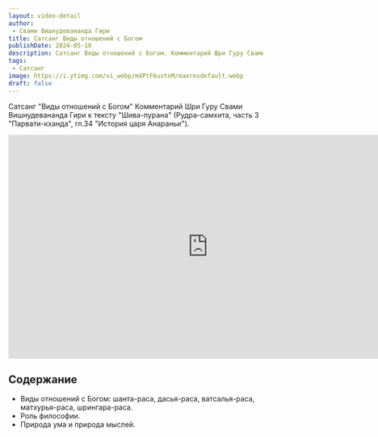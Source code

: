 ```yaml
---
layout: video-detail
author:
 - Свами Вишнудевананда Гири
title: Сатсанг Виды отношений с Богом
publishDate: 2024-05-10
description: Сатсанг Виды отношений с Богом. Комментарий Шри Гуру Свами Вишнудевананда Гири к тексту "Шива-пурана" (Рудра-самхита, часть 3 "Парвати-кханда", гл.34 "История царя Анараньи").
tags: 
 - Сатсанг
image: https://i.ytimg.com/vi_webp/m4PtF6uvtnM/maxresdefault.webp
draft: false
---
```


 Сатсанг "Виды отношений с Богом"
Комментарий Шри Гуру Свами Вишнудевананда Гири к тексту "Шива-пурана" (Рудра-самхита, часть 3 "Парвати-кханда", гл.34 "История царя Анараньи").

<iframe width="790" height="444" src="https://www.youtube.com/embed/m4PtF6uvtnM" frameborder="0" allowfullscreen=""></iframe> 

## Содержание

- Виды отношений с Богом: шанта-раса, дасья-раса, ватсалья-раса, матхурья-раса, шрингара-раса.
- Роль философии.
- Природа ума и природа мыслей.

